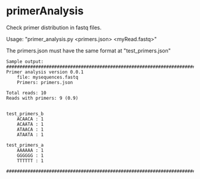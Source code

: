 # primerAnalysis

Check primer distribution in fastq files.

Usage:
	"primer_analysis.py \<primers.json\> \<myRead.fastq\>"

The primers.json must have the same format at "test_primers.json"


```
Sample output:
################################################################################
Primer analysis version 0.0.1
 	file: mysequences.fastq
	Primers: primers.json

Total reads: 10
Reads with primers: 9 (0.9)


test_primers_b
	ACAACA : 1
	ACAATA : 1
	ATAACA : 1
	ATAATA : 1

test_primers_a
	AAAAAA : 1
	GGGGGG : 1
	TTTTTT : 1

################################################################################
```